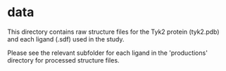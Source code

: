 # data

This directory contains raw structure files for the Tyk2 protein (tyk2.pdb) and each ligand (.sdf) used in the study.

Please see the relevant subfolder for each ligand in the 'productions' directory for processed structure files.
